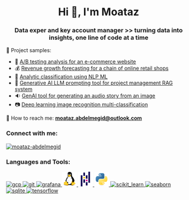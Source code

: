 <h1 align="center">Hi 👋, I'm Moataz</h1>
<h3 align="center">Data exper and key account manager >> turning data into insights, one line of code at a time</h3>

:rocket: Project samples:
* :microscope: [A/B testing analysis for an e-commerce website](https://github.com/Moataz-Ab/AB-Testing-Analysis-Ecommerce-Website/tree/main)
* :moneybag: [Revenue growth forecasting for a chain of online retail shops](https://github.com/Moataz-Ab/revenue-forecasting-analysis)
* :speech_balloon: [Analytic classification using NLP ML](https://github.com/Moataz-Ab/ML_NLP_Case_Study)
* 🤖 [Generative AI LLM prompting tool for project management RAG system](https://github.com/Moataz-Ab/GenAI-LLM-RAG-bot)
* 🔉 [GenAI tool for generating an audio story from an image](https://github.com/Moataz-Ab/Image-to-Speech-GenAI-tool)
* :camera: [Deep learning image recognition multi-classification](https://github.com/Moataz-Ab/Deep-Learning-Image-Recognition-Project)

:email: How to reach me: **moataz.abdelmegid@outlook.com**

<h3 align="left">Connect with me:</h3>
<p align="left">
<a href="https://linkedin.com/in/moataz-abdelmegid" target="blank"><img align="center" src="https://raw.githubusercontent.com/rahuldkjain/github-profile-readme-generator/master/src/images/icons/Social/linked-in-alt.svg" alt="moataz-abdelmegid" height="30" width="40" /></a>
</p>

<h3 align="left">Languages and Tools:</h3>
<p align="left"> </a> <a href="https://cloud.google.com" target="_blank" rel="noreferrer"> <img src="https://www.vectorlogo.zone/logos/google_cloud/google_cloud-icon.svg" alt="gcp" width="40" height="40"/> </a> <a href="https://git-scm.com/" target="_blank" rel="noreferrer"> <img src="https://www.vectorlogo.zone/logos/git-scm/git-scm-icon.svg" alt="git" width="40" height="40"/> </a> <a href="https://grafana.com" target="_blank" rel="noreferrer"> <img src="https://www.vectorlogo.zone/logos/grafana/grafana-icon.svg" alt="grafana" width="40" height="40"/> </a> <a href="https://www.linux.org/" target="_blank" rel="noreferrer"> <img src="https://raw.githubusercontent.com/devicons/devicon/master/icons/linux/linux-original.svg" alt="linux" width="40" height="40"/> </a> <a href="https://pandas.pydata.org/" target="_blank" rel="noreferrer"> <img src="https://raw.githubusercontent.com/devicons/devicon/2ae2a900d2f041da66e950e4d48052658d850630/icons/pandas/pandas-original.svg" alt="pandas" width="40" height="40"/> </a> <a href="https://www.python.org" target="_blank" rel="noreferrer"> <img src="https://raw.githubusercontent.com/devicons/devicon/master/icons/python/python-original.svg" alt="python" width="40" height="40"/> </a> <a href="https://scikit-learn.org/" target="_blank" rel="noreferrer"> <img src="https://upload.wikimedia.org/wikipedia/commons/0/05/Scikit_learn_logo_small.svg" alt="scikit_learn" width="40" height="40"/> </a> <a href="https://seaborn.pydata.org/" target="_blank" rel="noreferrer"> <img src="https://seaborn.pydata.org/_images/logo-mark-lightbg.svg" alt="seaborn" width="40" height="40"/> </a> <a href="https://www.sqlite.org/" target="_blank" rel="noreferrer"> <img src="https://www.vectorlogo.zone/logos/sqlite/sqlite-icon.svg" alt="sqlite" width="40" height="40"/> </a> <a href="https://www.tensorflow.org" target="_blank" rel="noreferrer"> <img src="https://www.vectorlogo.zone/logos/tensorflow/tensorflow-icon.svg" alt="tensorflow" width="40" height="40"/> </a> </p>
